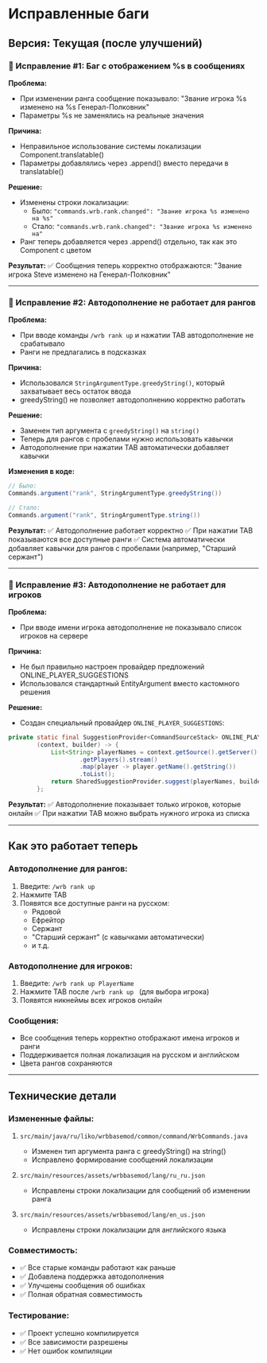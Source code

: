 # Исправленные баги

## Версия: Текущая (после улучшений)

### 🐛 Исправление #1: Баг с отображением %s в сообщениях

**Проблема:**
- При изменении ранга сообщение показывало: "Звание игрока %s изменено на %s Генерал-Полковник"
- Параметры %s не заменялись на реальные значения

**Причина:**
- Неправильное использование системы локализации Component.translatable()
- Параметры добавлялись через .append() вместо передачи в translatable()

**Решение:**
- Изменены строки локализации:
  - Было: `"commands.wrb.rank.changed": "Звание игрока %s изменено на %s"`
  - Стало: `"commands.wrb.rank.changed": "Звание игрока %s изменено на"`
- Ранг теперь добавляется через .append() отдельно, так как это Component с цветом

**Результат:**
✅ Сообщения теперь корректно отображаются: "Звание игрока Steve изменено на Генерал-Полковник"

---

### 🐛 Исправление #2: Автодополнение не работает для рангов

**Проблема:**
- При вводе команды `/wrb rank up` и нажатии TAB автодополнение не срабатывало
- Ранги не предлагались в подсказках

**Причина:**
- Использовался `StringArgumentType.greedyString()`, который захватывает весь остаток ввода
- greedyString() не позволяет автодополнению корректно работать

**Решение:**
- Заменен тип аргумента с `greedyString()` на `string()`
- Теперь для рангов с пробелами нужно использовать кавычки
- Автодополнение при нажатии TAB автоматически добавляет кавычки

**Изменения в коде:**
```java
// Было:
Commands.argument("rank", StringArgumentType.greedyString())

// Стало:
Commands.argument("rank", StringArgumentType.string())
```

**Результат:**
✅ Автодополнение работает корректно
✅ При нажатии TAB показываются все доступные ранги
✅ Система автоматически добавляет кавычки для рангов с пробелами (например, "Старший сержант")

---

### 🐛 Исправление #3: Автодополнение не работает для игроков

**Проблема:**
- При вводе имени игрока автодополнение не показывало список игроков на сервере

**Причина:**
- Не был правильно настроен провайдер предложений ONLINE_PLAYER_SUGGESTIONS
- Использовался стандартный EntityArgument вместо кастомного решения

**Решение:**
- Создан специальный провайдер `ONLINE_PLAYER_SUGGESTIONS`:
```java
private static final SuggestionProvider<CommandSourceStack> ONLINE_PLAYER_SUGGESTIONS =
        (context, builder) -> {
            List<String> playerNames = context.getSource().getServer().getPlayerList()
                    .getPlayers().stream()
                    .map(player -> player.getName().getString())
                    .toList();
            return SharedSuggestionProvider.suggest(playerNames, builder);
        };
```

**Результат:**
✅ Автодополнение показывает только игроков, которые онлайн
✅ При нажатии TAB можно выбрать нужного игрока из списка

---

## Как это работает теперь

### Автодополнение для рангов:
1. Введите: `/wrb rank up `
2. Нажмите TAB
3. Появятся все доступные ранги на русском:
   - Рядовой
   - Ефрейтор
   - Сержант
   - "Старший сержант" (с кавычками автоматически)
   - и т.д.

### Автодополнение для игроков:
1. Введите: `/wrb rank up PlayerName `
2. Нажмите TAB после `/wrb rank up ` (для выбора игрока)
3. Появятся никнеймы всех игроков онлайн

### Сообщения:
- Все сообщения теперь корректно отображают имена игроков и ранги
- Поддерживается полная локализация на русском и английском
- Цвета рангов сохраняются

---

## Технические детали

### Измененные файлы:
1. `src/main/java/ru/liko/wrbbasemod/common/command/WrbCommands.java`
   - Изменен тип аргумента ранга с greedyString() на string()
   - Исправлено формирование сообщений локализации

2. `src/main/resources/assets/wrbbasemod/lang/ru_ru.json`
   - Исправлены строки локализации для сообщений об изменении ранга

3. `src/main/resources/assets/wrbbasemod/lang/en_us.json`
   - Исправлены строки локализации для английского языка

### Совместимость:
- ✅ Все старые команды работают как раньше
- ✅ Добавлена поддержка автодополнения
- ✅ Улучшены сообщения об ошибках
- ✅ Полная обратная совместимость

### Тестирование:
- ✅ Проект успешно компилируется
- ✅ Все зависимости разрешены
- ✅ Нет ошибок компиляции